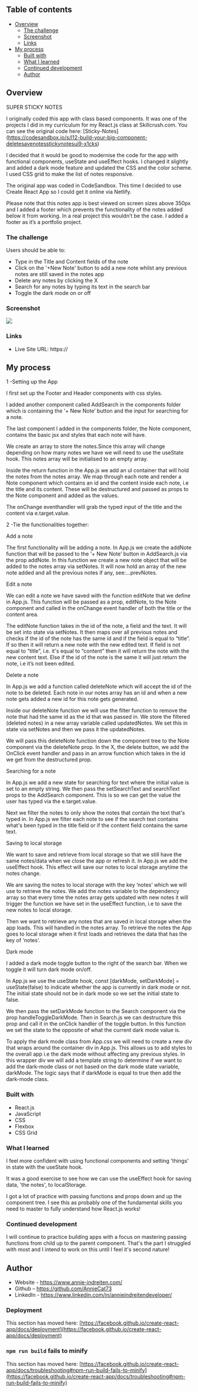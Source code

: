 ## Table of contents

- [Overview](#overview)
  - [The challenge](#the-challenge)
  - [Screenshot](#screenshot)
  - [Links](#links)
- [My process](#my-process)
  - [Built with](#built-with)
  - [What I learned](#what-i-learned)
  - [Continued development](#continued-development)
  - [Author](#author)

## Overview

SUPER STICKY NOTES 

I originally coded this app with class based components. It was one of the projects I did in my curriculum for my React.js class at Skillcrush.com. You can see the original code here: 
[Sticky-Notes] (https://codesandbox.io/s/l12-build-your-big-component-deletesavenotesstickynotesui9-x1cks)

I decided that it would be good to modernise the code for the app with functional components, useState and useEffect hooks. I changed it slightly and added a dark mode feature and updated the CSS and the color scheme. I used CSS grid to make the list of notes responsive. 

The original app was coded in CodeSandbox. This time I decided to use Create React App so I could get it online via Netlify.

Please note that this notes app is best viewed on screen sizes above 350px and I added a footer which prevents the functionality of the notes added below it from working. In a real project this wouldn’t be the case. I added a footer as it’s a portfolio project.


### The challenge

Users should be able to:

- Type in the Title and Content fields of the note
- Click on the '+New Note' button to add a new note whilst any previous notes are still saved in the notes app
- Delete any notes by clicking the X
- Search for any notes by typing its text in the search bar
- Toggle the dark mode on or off

### Screenshot

![](./public/images/app.png)

### Links

- Live Site URL: https://

## My process

1 -Setting  up the App

I first set up the Footer and Header components with css styles.

I added another component called AddSearch in the components folder which is containing the ‘+ New Note’ button and the input for searching for a note.

The last component I added in the components folder, the Note component, contains the basic jsx and styles that each note will have.

We create an array to store the notes.Since this array will change depending on how many notes we have we will need to use the useState hook. This notes array will be initialised to an empty array. 

Inside the return function in the App.js we add an ul container that will hold the notes from the notes array. We map through each note and render a Note component which contains an id and the content inside each note, i.e the title and its content. These will be destructured and passed as props to the Note component and added as the values. 

The onChange eventhandler will grab the typed input of the title and the content via e.target.value.

2 -Tie the functionalities together:

Add a note

The first functionality will be adding a note. In App.js we create the addNote function that will be passed to the ‘+ New Note’ button in AddSearch.js via the prop addNote. In this function we create a new note object that will be added to the notes array via setNotes. It will now hold an array of the new note added and all the previous notes if any, see:…prevNotes.

Edit a note 

We can edit a note we have saved with the function editNote that we define in App.js. This function will be passed as a prop, editNote, to the Note component and called in the onChange event handler of both the title or the content area.

The editNote function takes in the id of the note, a field and the text. It will be set into state via setNotes. It then maps over all previous notes and checks if the id of the note has the same id and if the field is equal to “title”. If so then it will return a new note with the new edited text. If field is not equal to “title”, i.e. it's equal to “content” then it will return the note with the new content text. Else if the id of the note is the same it will just return the note, i.e it’s not been edited.

Delete a note 

In App.js we add a function called deleteNote which will accept the id of the note to be deleted. Each note in our notes array has an id and when a new note gets added a new id for this note gets generated. 

Inside our deleteNote function we will use the filter function to remove the note that had the same id as the id that was passed in. We store the filtered (deleted notes) in a new array variable called updatedNotes. We set this in state via setNotes and then we pass it the updatedNotes.

We will pass this deleteNote function down the component tree to the Note component via the deleteNote prop. In the X, the delete button, we add the OnClick event handler and pass in an arrow function which takes in the id we get from the destructured prop.

Searching for a note

In App.js we add a new state for searching for text where the initial value is set to an empty string. We then pass the setSearchText and searchText props to the AddSearch component. This is so we can get the value the user has typed via the e.target.value.

Next we filter the notes to only show the notes that contain the text that's typed in. In App.js we filter each note to see if the search text contains what's been typed in the title field or if the content field contains the same text.


Saving to local storage

We want to save and retrieve from local storage so that we still have the same notes/data when we close the app or refresh it. In App.js we add the useEffect hook. This effect will save our notes to local storage anytime the notes change.

We are saving the notes to local storage with the key ‘notes’ which we will use to retrieve the notes. We add the notes variable to the dependency array so that every time the notes array gets updated with new notes it will trigger the function we have set in the useEffect function, i.e to save the new notes to local storage.

Then we want to retrieve any notes that are saved in local storage when the app loads. This will handled in the notes array. To retrieve the notes the App goes to local storage when it first loads and retrieves the data that has the key of ‘notes’. 

Dark mode

I added a dark mode toggle button to the right of the search bar. When we toggle it will turn dark mode on/off.

In App.js we use the useState hook, const [darkMode, setDarkMode] = useState(false) to indicate whether the app is currently in dark mode or not. The initial state should not be in dark mode so we set the initial state to false. 

We then  pass the setDarkMode function to the Search component via the prop handleToggleDarkMode. Then in Search.js we can destructure this prop and call it in the onClick handler of the toggle button. In this function we set the state to the opposite of what the current dark mode value is. 

To apply the dark mode class from App.css we will need to create a new div that wraps around the container div in App.js. This allows us to add styles to the overall app i.e the dark mode without affecting any previous styles. In this wrapper div we will add a template string to determine if we want to add the dark-mode class or not based on the dark mode state variable, darkMode. The logic says that if darkMode is equal to true then add the dark-mode class.


### Built with

- React.js
- JavaScript
- CSS 
- Flexbox
- CSS Grid


### What I learned
 
I feel more confident with using functional components and setting 'things' in state with the useState hook. 

It was a good exercise to see how we can use the useEffect hook for saving data, 'the notes', to localStorage. 

I got a lot of practice with passing functions and props down and up the component tree. I see this as probably one of the fundamental skills you need to master to fully understand how React.js works!

### Continued development

I will continue to practice building apps with a focus on mastering passing functions from child up to the parent component. That's the part I struggled with most and I intend to work on this until I feel it's second nature!


## Author

- Website - https://www.annie-indreiten.com/
- Github – https://github.com/AnnieCat73
- LinkedIn - https://www.linkedin.com/in/annieindreitendeveloper/

### Deployment

This section has moved here: [https://facebook.github.io/create-react-app/docs/deployment](https://facebook.github.io/create-react-app/docs/deployment)

### `npm run build` fails to minify

This section has moved here: [https://facebook.github.io/create-react-app/docs/troubleshooting#npm-run-build-fails-to-minify](https://facebook.github.io/create-react-app/docs/troubleshooting#npm-run-build-fails-to-minify)

